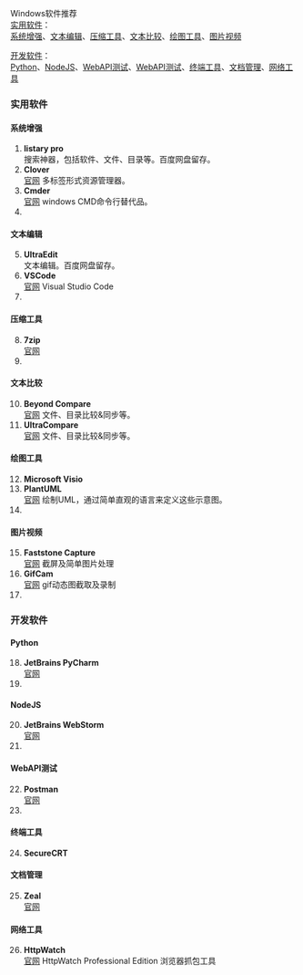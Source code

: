 Windows软件推荐  
[实用软件](#实用软件)：  
[系统增强](#系统增强)、[文本编辑](#文本编辑)、[压缩工具](#压缩工具)、[文本比较](#文本比较)、[绘图工具](#绘图工具)、[图片视频](#图片视频)
  
[开发软件](#开发软件)：  
[Python](#python)、[NodeJS](#nodejs)、[WebAPI测试](#WebAPI测试)、[WebAPI测试](#WebAPI测试)、[终端工具](#终端工具)、[文档管理](#文档管理)、[网络工具](#网络工具)
### 实用软件
#### 系统增强
 1. **listary pro**  
 搜索神器，包括软件、文件、目录等。百度网盘留存。
 2. **Clover**  
 [官网](http://cn.ejie.me/) 多标签形式资源管理器。
 3. **Cmder**  
[官网](http://cmder.net/) windows CMD命令行替代品。
 4.    
#### 文本编辑
 5.  **UltraEdit**  
文本编辑。百度网盘留存。
 6. **VSCode**  
[官网](https://code.visualstudio.com/) Visual Studio Code
 7. 
#### 压缩工具
 8. **7zip**  
[官网](https://www.7-zip.org/)
 9. 
#### 文本比较
 10. **Beyond Compare**  
[官网](https://www.scootersoftware.com/) 文件、目录比较&同步等。
 11. **UltraCompare**  
[官网](https://www.ultraedit.com/products/ultracompare/) 文件、目录比较&同步等。
#### 绘图工具
 12. **Microsoft Visio**
 13. **PlantUML**  
 [官网](http://plantuml.com/)  绘制UML，通过简单直观的语言来定义这些示意图。
 14. 
#### 图片视频
 15. **Faststone Capture**  
[官网](http://www.faststone.org/)  截屏及简单图片处理
 16. **GifCam**  
[官网](http://blog.bahraniapps.com/gifcam/) gif动态图截取及录制
 17. 
### 开发软件
#### Python
 18. **JetBrains  PyCharm**   
[官网](https://www.jetbrains.com/pycharm/)
 19. 
 #### NodeJS
 20.  **JetBrains WebStorm**  
[官网](https://www.jetbrains.com/webstorm/)
 21. 
 #### WebAPI测试
 22. **Postman**  
 [官网](https://www.getpostman.com/)
 23. 
 #### 终端工具
 24. **SecureCRT**  
 #### 文档管理
 25. **Zeal**  
  [官网](https://zealdocs.org/)
 #### 网络工具
 26. **HttpWatch**   
 [官网](https://www.httpwatch.com/) HttpWatch Professional Edition 浏览器抓包工具
 

<!--stackedit_data:
eyJoaXN0b3J5IjpbLTU0MDQ3Nzg3OSwyMDM0OTM0ODU4LC05ND
Q4OTk1OTcsMjEwMjI3NTIwLC0xMjk1Njc1NDk2LC0xMzc5OTg0
NjY0XX0=
-->